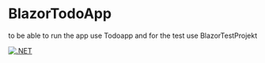# BlazorTodoApp
to be able to run the app use Todoapp and for the test use BlazorTestProjekt

[![.NET](https://github.com/Abdul02-02/BlazorTodoApp/actions/workflows/testworkflow.yml/badge.svg)](https://github.com/Abdul02-02/BlazorTodoApp/actions/workflows/testworkflow.yml)
